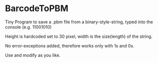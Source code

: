 # BarcodeToPBM

Tiny Program to save a .pbm file from a binary-style-string, typed into the console (e.g. 11001010)

Height is hardcoded set to 30 pixel, width is the size(length) of the string.

No error-exceptions added, therefore works only with 1s and 0s.

Use and modify as you like.

